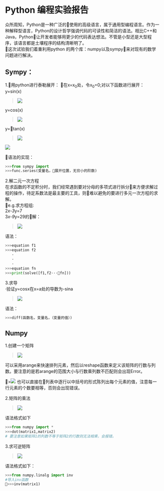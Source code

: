 # Python 编程实验报告

众所周知，Python是一种广泛的使用的高级语言，属于通用型编程语言。作为一种解释型语言，Python的设计哲学强调代码的可读性和简洁的语法。相比C++和Java，Python让开发者能够用更少的代码表达想法。不管是小型还是大型程序，该语言都是土壤程序的结构清晰明了。    
这次试验我们着重利用python 的两个库：numpy以及sympy来对现有的数学问题进行解决。     

## Sympy：

1.用python进行泰勒展开：
在x=x<sub>0</sub>处，令x<sub>0</sub>=0;对以下函数进行展开：    
y=sin(x)
>![](https://upload.cc/i1/2018/11/17/GNUBsE.png)

y=cos(x)    
>![](https://upload.cc/i1/2018/11/17/RK6tCE.png)

y=tan(x)
>![](https://upload.cc/i1/2018/11/17/BOsJkK.png)    

![](https://upload.cc/i1/2018/11/17/btAiI3.png)    

语法的实现：    
```python
>>>from sympy import
>>>func.series(变量名，展开位置，无穷小的阶数)    
```

2.解二元一次方程    
在求函数的不定积分时，我们经常遇到要对分母的多项式进行拆分来方便求解过程的操作，待定系数法是最主要的工具，则难以避免的要进行多元一次方程的求解。   
e.g.求方程组:    
2*x-3*y=7    
3*x-9*y=29的解：
>![](https://upload.cc/i1/2018/11/17/mjt8TQ.png)

语法：
```python
>>>equation f1
>>>equation f2
   ·
   ·
   ·
>>>equation fn
>>>print(solve([f1,f2···fn]))   
```

3.求导    
·验证y=cosx在x=a处的导数为-sina
>![](https://upload.cc/i1/2018/11/17/OTDAs5.png)    

语法：
```python
>>>diff(函数名，变量名，（变量的值）)
```

## Numpy    
1.创建一个矩阵
>![](https://upload.cc/i1/2018/11/17/WPSqLa.png)

可以采用arange来快速排列元素，然后以reshape函数来定义该矩阵的行数与列数。要注意的是若arange的范围大小与行数乘列数不匹配则会出现Error。    
    
>![](https://upload.cc/i1/2018/11/17/0juIls.png)
也可以直接在列表中逐行以中括号的形式陈列出每个元素的值，注意每一行元素的个数要相等，否则会出现错误。
    
2.矩阵的乘法
>![](https://upload.cc/i1/2018/11/17/WPSqLa.png)

语法格式如下
```python
>>>from numpy import *
>>>dot(matrix1,matrix2)
# 要注意如果矩阵1的列数不等于矩阵2的行数则无法相乘，会报错。
```

3.求可逆矩阵
>![](https://upload.cc/i1/2018/11/17/BgyqPl.png)

语法格式如下：
```python
>>>from numpy.linalg import inv
#导入inv函数    
>>>inv(matrix1)    
```

